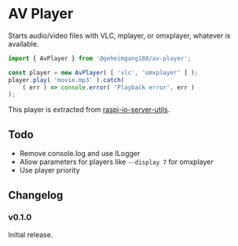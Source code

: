 # AV Player


Starts audio/video files with VLC, mplayer, or omxplayer, whatever is available.

```typescript
import { AvPlayer } from '@geheimgang188/av-player';

const player = new AvPlayer( [ 'vlc', 'omxplayer' ] );
player.play( 'movie.mp3' ).catch(
    ( err ) => console.error( 'Playback error', err )
);
```


This player is extracted from [raspi-io-server-utils](https://www.npmjs.com/package/raspi-io-server-utils).

## Todo

* Remove console.log and use ILogger
* Allow parameters for players like `--display 7` for omxplayer
* Use player priority

## Changelog

### v0.1.0

Initial release.
